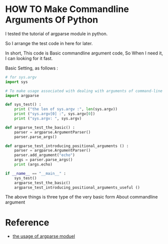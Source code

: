 # HOW TO Make Commandline Arguments Of Python 

 I tested the tutorial of argparse module in python.
 
 So I arrange the test code in here for later. 
 
 In short, This code is Basic commandline argument code, So When I need it, I can looking for it fast.

 Basic Setting, as follows : 
 
```python
# for sys.argv
import sys

# To make usage associated with dealing with arguments of command-line
import argparse

def sys_test() :
    print ("the len of sys.argv :", len(sys.argv))
    print ("sys.argv[0] :", sys.argv[0])
    print ("sys.argv: ", sys.argv)

def argparse_test_the_basic() :
    parser = argparse.ArgumentParser()
    parser.parse_args()

def argparse_test_introducing_positional_arguments () :
    parser = argparse.ArgumentParser()
    parser.add_argument("echo")
    args = parser.parse_args()
    print (args.echo)

if __name__ == "__main__" :
    sys_test()
    argparse_test_the_basic()
    argparse_test_introducing_positional_arguments_useful ()
```
 
  The above things is three type of the very basic form About commandline argument
 
 # Reference
 
  - [the usage of argparse moduel](https://docs.python.org/2/howto/argparse.html#argparse-tutorial)
